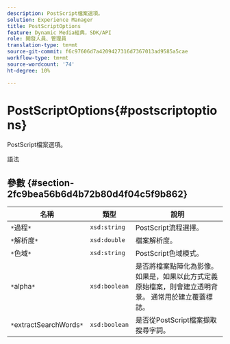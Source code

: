 ```yaml
---
description: PostScript檔案選項。
solution: Experience Manager
title: PostScriptOptions
feature: Dynamic Media經典，SDK/API
role: 開發人員、管理員
translation-type: tm+mt
source-git-commit: f6c97606d7a4209427316d7367013ad9585a5cae
workflow-type: tm+mt
source-wordcount: '74'
ht-degree: 10%

---
```



# PostScriptOptions{#postscriptoptions}

PostScript檔案選項。

語法

## 參數 {#section-2fc9bea56b6d4b72b80d4f04c5f9b862}

| 名稱 | 類型 | 說明 |
|---|---|---|
| `*`過程`*` | `xsd:string` | PostScript流程選擇。 |
| `*`解析度`*` | `xsd:double` | 檔案解析度。 |
| `*`色域`*` | `xsd:string` | PostScript色域模式。 |
| `*`alpha`*` | `xsd:boolean` | 是否將檔案點陣化為影像。 如果是，如果以此方式定義原始檔案，則會建立透明背景。 通常用於建立覆蓋標誌。 |
| `*`extractSearchWords`*` | `xsd:boolean` | 是否從PostScript檔案擷取搜尋字詞。 |

